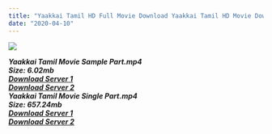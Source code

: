 ```yaml
---
title: "Yaakkai Tamil HD Full Movie Download Yaakkai Tamil HD Movie Download"
date: "2020-04-10"
---
```


![](https://images.moviebuff.com/161f72e7-e16b-4066-8623-49c0703a77f3?w=1000)

**_Yaakkai Tamil Movie Sample Part.mp4_**  
**_Size: 6.02mb_**  
**_[Download Server 1](http://dl1.tamilsrca.xyz/load/2017/Yaakkai/Yaakkai{2fcca7f3eb37873f37db349ec051a8a2ca8665ef95d92bbb099fe2eda7827782}20(2017){2fcca7f3eb37873f37db349ec051a8a2ca8665ef95d92bbb099fe2eda7827782}20HDRip{2fcca7f3eb37873f37db349ec051a8a2ca8665ef95d92bbb099fe2eda7827782}20Sample{2fcca7f3eb37873f37db349ec051a8a2ca8665ef95d92bbb099fe2eda7827782}20HD.mp4)_**  
[_**Download Server 2**_](http://dl1.tamilsrca.xyz/load/2017/Yaakkai/Yaakkai{2fcca7f3eb37873f37db349ec051a8a2ca8665ef95d92bbb099fe2eda7827782}20(2017){2fcca7f3eb37873f37db349ec051a8a2ca8665ef95d92bbb099fe2eda7827782}20HDRip{2fcca7f3eb37873f37db349ec051a8a2ca8665ef95d92bbb099fe2eda7827782}20Sample{2fcca7f3eb37873f37db349ec051a8a2ca8665ef95d92bbb099fe2eda7827782}20HD.mp4)  
**_Yaakkai Tamil Movie Single Part.mp4_**  
**_Size: 657.24mb_**  
**_[Download Server 1](http://dl2.tamilsrca.xyz/load/2017/Yaakkai/Yaakkai{2fcca7f3eb37873f37db349ec051a8a2ca8665ef95d92bbb099fe2eda7827782}20(2017){2fcca7f3eb37873f37db349ec051a8a2ca8665ef95d92bbb099fe2eda7827782}20HDRip{2fcca7f3eb37873f37db349ec051a8a2ca8665ef95d92bbb099fe2eda7827782}20HD.mp4)_**  
[_**Download Server 2**_](http://dl2.tamilsrca.xyz/load/2017/Yaakkai/Yaakkai{2fcca7f3eb37873f37db349ec051a8a2ca8665ef95d92bbb099fe2eda7827782}20(2017){2fcca7f3eb37873f37db349ec051a8a2ca8665ef95d92bbb099fe2eda7827782}20HDRip{2fcca7f3eb37873f37db349ec051a8a2ca8665ef95d92bbb099fe2eda7827782}20HD.mp4)
